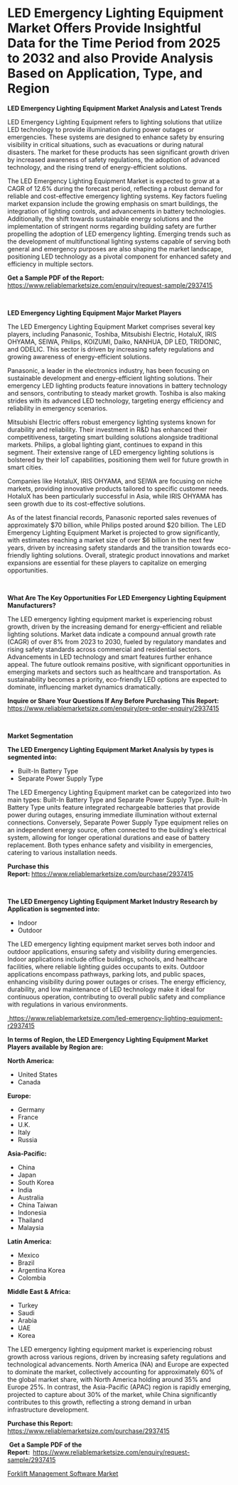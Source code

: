 <p><h1>LED Emergency Lighting Equipment Market Offers Provide Insightful Data for the Time Period from 2025 to 2032 and also Provide Analysis Based on Application, Type, and Region</h1></p><p><strong>LED Emergency Lighting Equipment Market Analysis and Latest Trends</strong></p>
<p><p>LED Emergency Lighting Equipment refers to lighting solutions that utilize LED technology to provide illumination during power outages or emergencies. These systems are designed to enhance safety by ensuring visibility in critical situations, such as evacuations or during natural disasters. The market for these products has seen significant growth driven by increased awareness of safety regulations, the adoption of advanced technology, and the rising trend of energy-efficient solutions. </p><p>The LED Emergency Lighting Equipment Market is expected to grow at a CAGR of 12.6% during the forecast period, reflecting a robust demand for reliable and cost-effective emergency lighting systems. Key factors fueling market expansion include the growing emphasis on smart buildings, the integration of lighting controls, and advancements in battery technologies. Additionally, the shift towards sustainable energy solutions and the implementation of stringent norms regarding building safety are further propelling the adoption of LED emergency lighting. Emerging trends such as the development of multifunctional lighting systems capable of serving both general and emergency purposes are also shaping the market landscape, positioning LED technology as a pivotal component for enhanced safety and efficiency in multiple sectors.</p></p>
<p><strong>Get a Sample PDF of the Report:&nbsp;</strong> <a href="https://www.reliablemarketsize.com/enquiry/request-sample/2937415?utm_campaign=2753&utm_medium=2&utm_source=Github&utm_content=ia&utm_term=14032025&utm_id=led-emergency-lighting-equipment">https://www.reliablemarketsize.com/enquiry/request-sample/2937415</a></p>
<p>&nbsp;</p>
<p><strong>LED Emergency Lighting Equipment Major Market Players</strong></p>
<p><p>The LED Emergency Lighting Equipment Market comprises several key players, including Panasonic, Toshiba, Mitsubishi Electric, HotaluX, IRIS OHYAMA, SEIWA, Philips, KOIZUMI, Daiko, NANHUA, DP LED, TRIDONIC, and ODELIC. This sector is driven by increasing safety regulations and growing awareness of energy-efficient solutions.</p><p>Panasonic, a leader in the electronics industry, has been focusing on sustainable development and energy-efficient lighting solutions. Their emergency LED lighting products feature innovations in battery technology and sensors, contributing to steady market growth. Toshiba is also making strides with its advanced LED technology, targeting energy efficiency and reliability in emergency scenarios.</p><p>Mitsubishi Electric offers robust emergency lighting systems known for durability and reliability. Their investment in R&D has enhanced their competitiveness, targeting smart building solutions alongside traditional markets. Philips, a global lighting giant, continues to expand in this segment. Their extensive range of LED emergency lighting solutions is bolstered by their IoT capabilities, positioning them well for future growth in smart cities.</p><p>Companies like HotaluX, IRIS OHYAMA, and SEIWA are focusing on niche markets, providing innovative products tailored to specific customer needs. HotaluX has been particularly successful in Asia, while IRIS OHYAMA has seen growth due to its cost-effective solutions.</p><p>As of the latest financial records, Panasonic reported sales revenues of approximately $70 billion, while Philips posted around $20 billion. The LED Emergency Lighting Equipment Market is projected to grow significantly, with estimates reaching a market size of over $6 billion in the next few years, driven by increasing safety standards and the transition towards eco-friendly lighting solutions. Overall, strategic product innovations and market expansions are essential for these players to capitalize on emerging opportunities.</p></p>
<p>&nbsp;</p>
<p><strong>What Are The Key Opportunities For LED Emergency Lighting Equipment Manufacturers?</strong></p>
<p><p>The LED emergency lighting equipment market is experiencing robust growth, driven by the increasing demand for energy-efficient and reliable lighting solutions. Market data indicate a compound annual growth rate (CAGR) of over 8% from 2023 to 2030, fueled by regulatory mandates and rising safety standards across commercial and residential sectors. Advancements in LED technology and smart features further enhance appeal. The future outlook remains positive, with significant opportunities in emerging markets and sectors such as healthcare and transportation. As sustainability becomes a priority, eco-friendly LED options are expected to dominate, influencing market dynamics dramatically.</p></p>
<p><strong>Inquire or Share Your Questions If Any Before Purchasing This Report:</strong> <a href="https://www.reliablemarketsize.com/enquiry/pre-order-enquiry/2937415?utm_campaign=2753&utm_medium=2&utm_source=Github&utm_content=ia&utm_term=14032025&utm_id=led-emergency-lighting-equipment">https://www.reliablemarketsize.com/enquiry/pre-order-enquiry/2937415</a></p>
<p>&nbsp;</p>
<p><strong>Market Segmentation</strong></p>
<p><strong>The LED Emergency Lighting Equipment Market Analysis by types is segmented into:</strong></p>
<p><ul><li>Built-In Battery Type</li><li>Separate Power Supply Type</li></ul></p>
<p><p>The LED Emergency Lighting Equipment market can be categorized into two main types: Built-In Battery Type and Separate Power Supply Type. Built-In Battery Type units feature integrated rechargeable batteries that provide power during outages, ensuring immediate illumination without external connections. Conversely, Separate Power Supply Type equipment relies on an independent energy source, often connected to the building's electrical system, allowing for longer operational durations and ease of battery replacement. Both types enhance safety and visibility in emergencies, catering to various installation needs.</p></p>
<p><strong>Purchase this Report:&nbsp;</strong><a href="https://www.reliablemarketsize.com/purchase/2937415?utm_campaign=2753&utm_medium=2&utm_source=Github&utm_content=ia&utm_term=14032025&utm_id=led-emergency-lighting-equipment">https://www.reliablemarketsize.com/purchase/2937415</a></p>
<p>&nbsp;</p>
<p><strong>The LED Emergency Lighting Equipment Market Industry Research by Application is segmented into:</strong></p>
<p><ul><li>Indoor</li><li>Outdoor</li></ul></p>
<p><p>The LED emergency lighting equipment market serves both indoor and outdoor applications, ensuring safety and visibility during emergencies. Indoor applications include office buildings, schools, and healthcare facilities, where reliable lighting guides occupants to exits. Outdoor applications encompass pathways, parking lots, and public spaces, enhancing visibility during power outages or crises. The energy efficiency, durability, and low maintenance of LED technology make it ideal for continuous operation, contributing to overall public safety and compliance with regulations in various environments.</p></p>
<p><a href="https://www.reliablemarketsize.com/led-emergency-lighting-equipment-r2937415?utm_campaign=2753&utm_medium=2&utm_source=Github&utm_content=ia&utm_term=14032025&utm_id=led-emergency-lighting-equipment">&nbsp;https://www.reliablemarketsize.com/led-emergency-lighting-equipment-r2937415</a></p>
<p><strong>In terms of Region, the LED Emergency Lighting Equipment Market Players available by Region are:</strong></p>
<p>
    <p> <strong> North America: </strong>
        <ul>
            <li>United States</li>
            <li>Canada</li>
        </ul>
        </p> 
    <p> <strong> Europe: </strong>
        <ul>
            <li>Germany</li>
            <li>France</li>
            <li>U.K.</li>
            <li>Italy</li>
            <li>Russia</li>
        </ul>
        </p> 
    <p> <strong> Asia-Pacific: </strong>
        <ul>
            <li>China</li>
            <li>Japan</li>
            <li>South Korea</li>
            <li>India</li>
            <li>Australia</li>
            <li>China Taiwan</li>
            <li>Indonesia</li>
            <li>Thailand</li>
            <li>Malaysia</li>
        </ul>
        </p> 
    <p> <strong> Latin America: </strong>
        <ul>
            <li>Mexico</li>
            <li>Brazil</li>
            <li>Argentina Korea</li>
            <li>Colombia</li>
        </ul>
        </p> 
    <p> <strong> Middle East & Africa: </strong>
        <ul>
            <li>Turkey</li>
            <li>Saudi</li>
            <li>Arabia</li>
            <li>UAE</li>
            <li>Korea</li>
        </ul>
    </p>
    </p>
<p><p>The LED emergency lighting equipment market is experiencing robust growth across various regions, driven by increasing safety regulations and technological advancements. North America (NA) and Europe are expected to dominate the market, collectively accounting for approximately 60% of the global market share, with North America holding around 35% and Europe 25%. In contrast, the Asia-Pacific (APAC) region is rapidly emerging, projected to capture about 30% of the market, while China significantly contributes to this growth, reflecting a strong demand in urban infrastructure development.</p></p>
<p><strong>Purchase this Report: </strong><a href="https://www.reliablemarketsize.com/purchase/2937415?utm_campaign=2753&utm_medium=2&utm_source=Github&utm_content=ia&utm_term=14032025&utm_id=led-emergency-lighting-equipment">https://www.reliablemarketsize.com/purchase/2937415</a></p>
<p>&nbsp;<strong>Get a Sample PDF of the Report:&nbsp;&nbsp;</strong><a href="https://www.reliablemarketsize.com/enquiry/request-sample/2937415?utm_campaign=2753&utm_medium=2&utm_source=Github&utm_content=ia&utm_term=14032025&utm_id=led-emergency-lighting-equipment">https://www.reliablemarketsize.com/enquiry/request-sample/2937415</a></p>
<p><strong></strong></p>
<p><p><a href="https://github.com/benhaeneye/Market-Research-Report-List-1/blob/main/forklift-management-software-market.md?utm_campaign=2753&utm_medium=2&utm_source=Github&utm_content=ia&utm_term=14032025&utm_id=led-emergency-lighting-equipment">Forklift Management Software Market</a></p></p>